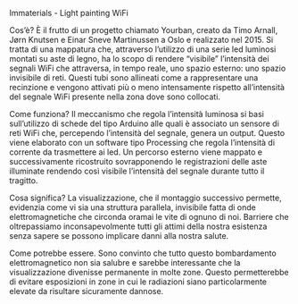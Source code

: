 Immaterials - Light painting WiFi

Cos’è?
È il frutto di un progetto chiamato Yourban, creato da Timo Arnall, Jørn Knutsen e Einar Sneve Martinussen a Oslo e realizzato nel 2015.
Si tratta di una mappatura che, attraverso l’utilizzo di una serie led luminosi montati su aste di legno, ha lo scopo di rendere “visibile” l’intensità dei segnali WiFi che attraversa, in tempo reale, uno spazio esterno: uno spazio invisibile di reti.
Questi tubi sono allineati come a rappresentare una recinzione e vengono attivati più o meno intensamente rispetto all’intensità del segnale WiFi presente nella zona dove sono collocati.

Come funziona?
Il meccanismo che regola l’intensità luminosa si basi sull’utilizzo di schede del tipo Arduino alle quali è associato un sensore di reti WiFi che, percependo l’intensità del segnale, genera un output.
Questo viene elaborato con un software tipo Processing che regola l’intensità di corrente da trasmettere ai led.
Un percorso esterno viene mappato e successivamente ricostruito sovrapponendo le registrazioni delle aste illuminate rendendo così visibile l’intensità del segnale durante tutto il tragitto.

Cosa significa?
La visualizzazione, che il montaggio successivo permette, evidenzia come vi sia una struttura parallela, invisibile fatta di onde elettromagnetiche che circonda oramai le vite di ognuno di noi.
Barriere che oltrepassiamo inconsapevolmente tutti gli attimi della nostra esistenza senza sapere se possono implicare danni alla nostra salute.

Come potrebbe essere.
Sono convinto che tutto questo bombardamento elettromagnetico non sia salubre e sarebbe interessante che la visualizzazione divenisse permanente in molte zone.
Questo permetterebbe di evitare esposizioni in zone in cui le radiazioni siano particolarmente elevate da risultare sicuramente dannose.